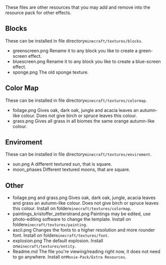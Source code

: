 These files are other resources that you may add and remove into the resource pack for other effects.

Blocks
--------
These can be installed in file directory`minecraft/textures/blocks`.

- greenscreen.png  Rename it to any block you like to create a green-screen effect.
- bluescreen.png  Rename it to any block you like to create a blue-screen effect.
- sponge.png  The old sponge texture.

Color Map
---------
These can be installed in file directory`minecraft/textures/colormap`.

- foilage.png  Gives oak, dark oak, jungle and acacia leaves an autumn-like colour. Does not give birch or spruce leaves this colour.
- grass.png  Gives all grass in all biomes the same orange autumn-like colour.

Enviroment
----------
These can be installed in file directory`minecraft/textures/enviroment`.

- sun.png A different textured sun, that is square.
- moon_phases Different textured moons, that are square.

Other
-----

- foilage.png and grass.png Gives oak, dark oak, jungle, acacia leaves and grass an autumn-like colour. Does not give birch or spruce leaves this colour. Install on folder`minecraft/textures/colormap`.
- paintings_kristoffer_zetterstrand.png Paintings may be edited, use photo-editing software to change the template. Install on folder`minecraft/textures/painting`.
- ascii.png Changes the fonts to a higher resolution and more rounder font. Install on folder`minecraft/textures/font`.
- explosion.png The default explosion. Install on`minecraft/textures/entity`.
- Readme.md The file you're viewing/reading right now, it does not need to go anywhere. Install on`Movie-Pack/Extra Resources`.
